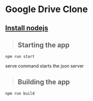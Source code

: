 # Google Drive Clone

## [Install nodejs](https://nodejs.org/en/)

>## Starting the app
```nodejs
npm run start
```

serve command starts the json server

>## Building the app
```nodejs
npm run build
```

